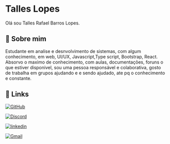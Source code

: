 
# Talles Lopes
 Olá sou Talles Rafael Barros Lopes.
 
 
## 🚀 Sobre mim

Estudante em analise e desnvolvimento de sistemas, com algum conhecimento, em web, UI/UX, Javascript,Type script, Bootstrap, React.
 Absorvo o maximo de conhecimento, com aulas, documentações, foruns o que estiver disponivel, sou uma pessoa responsável e colaborativa, gosto de trabalha em grupos ajudando e e sendo ajudado, ate pq o conhecimento e constante.  
## 🔗 Links
[![GitHub](https://img.shields.io/badge/GitHub-100000?style=for-the-badge&logo=github&logoColor=white)](https://github.com/Talles-Lopes-Comercial)

[![Discord](https://img.shields.io/badge/Discord-7289DA?style=for-the-badge&logo=discord&logoColor=white)](https://discord.com/channels/@talleslopes/)

[![linkedin](https://img.shields.io/badge/linkedin-0A66C2?style=for-the-badge&logo=linkedin&logoColor=white)](https://www.linkedin.com/in/talles-rafael-barros-lopes-2b4b99121/)

[![Gmail](https://img.shields.io/badge/Gmail-333333?style=for-the-badge&logo=gmail&logoColor=red)](mailto:talleslopes.comercial@gmail.com)






    








